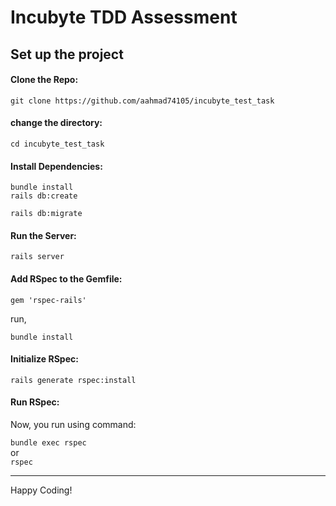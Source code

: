 # Incubyte TDD Assessment    

## Set up the project
#### Clone the Repo:   
`git clone https://github.com/aahmad74105/incubyte_test_task`

#### change the directory:   

`cd incubyte_test_task`

#### Install Dependencies:   
`bundle install`   
`rails db:create`     

`rails db:migrate`     

#### Run the Server:

`rails server`


#### Add RSpec to the Gemfile:

`gem 'rspec-rails'`   

run, 

`bundle install`

#### Initialize RSpec:    
`rails generate rspec:install`   

#### Run RSpec:
Now, you run using command:

`bundle exec rspec`   
or   
`rspec`

___
Happy Coding!
